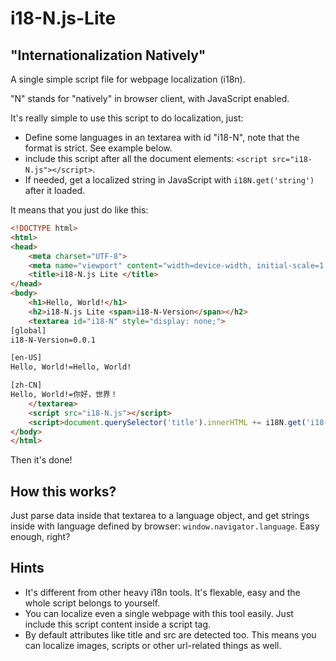 # i18-N.js-Lite

## "Internationalization Natively"

A single simple script file for webpage localization (i18n).

"N" stands for "natively" in browser client, with JavaScript enabled.

It's really simple to use this script to do localization, just:
- Define some languages in an textarea with id "i18-N", note that the format is strict. See example below.
- include this script after all the document elements: `<script src="i18-N.js"></script>`.
- If needed, get a localized string in JavaScript with `i18N.get('string')` after it loaded.

It means that you just do like this:

```html
<!DOCTYPE html>
<html>
<head>
    <meta charset="UTF-8">
    <meta name="viewport" content="width=device-width, initial-scale=1.0">
    <title>i18-N.js Lite </title>
</head>
<body>
    <h1>Hello, World!</h1>
    <h2>i18-N.js Lite <span>i18-N-Version</span></h2>
    <textarea id="i18-N" style="display: none;">
[global]
i18-N-Version=0.0.1

[en-US]
Hello, World!=Hello, World!

[zh-CN]
Hello, World!=你好，世界！
    </textarea>
    <script src="i18-N.js"></script>
    <script>document.querySelector('title').innerHTML += i18N.get('i18-N-Version');</script>
</body>
</html>
```

Then it's done!

## How this works?

Just parse data inside that textarea to a language object, and get strings inside with language defined by browser: `window.navigator.language`.
Easy enough, right?

## Hints
- It's different from other heavy i18n tools. It's flexable, easy and the whole script belongs to yourself.
- You can localize even a single webpage with this tool easily. Just include this script content inside a script tag.
- By default attributes like title and src are detected too. This means you can localize images, scripts or other url-related things as well.
